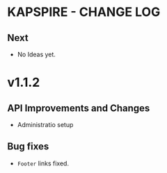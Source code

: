 # KAPSPIRE - CHANGE LOG

## Next
- No Ideas yet.


# v1.1.2

## API Improvements and Changes
- Administratio setup

## Bug fixes
-  `Footer` links fixed.
